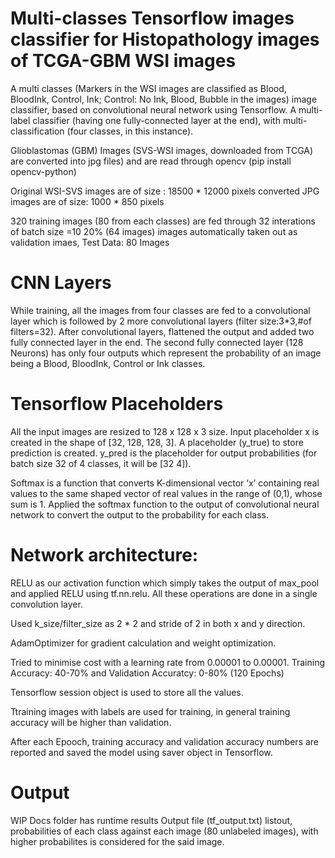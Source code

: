 # Multi-classes Tensorflow images classifier for Histopathology images of TCGA-GBM WSI images

A multi classes (Markers in the WSI images are classified as  Blood, BloodInk, Control, Ink; Control: No Ink, Blood, Bubble in the images) image classifier, based on convolutional neural network using Tensorflow. A multi-label classifier (having one fully-connected layer at the end), with multi-classification (four classes, in this instance).

Glioblastomas (GBM) Images (SVS-WSI images, downloaded from TCGA) are converted into jpg files) and are read through opencv (pip install opencv-python)

Original WSI-SVS images are of size : 18500 * 12000 pixels
converted JPG images are of size: 1000 * 850 pixels

320 training images (80 from each classes) are fed through 32 interations of batch size =10
20% (64 images) images automatically taken out as validation imaes, Test Data: 80 Images 

# CNN Layers
While training, all the images from four classes are fed to a convolutional layer which is followed by 2 more convolutional layers (filter size:3*3,#of filters=32). 
After convolutional layers, flattened the output and added two fully connected layer in the end. 
The second fully connected layer (128 Neurons) has only four outputs which represent the probability of an image being a Blood, BloodInk, Control or Ink classes. 

# Tensorflow Placeholders
All the input images are resized to 128 x 128 x 3 size. Input placeholder x is created in the shape of [32, 128, 128, 3]. A placeholder  (y_true) to store prediction is created. y_pred is the placeholder for output probabilities (for batch size 32 of 4 classes, it will be [32 4]).

Softmax is a function that converts K-dimensional vector ‘x’ containing real values to the same shaped vector of real values in the range of (0,1), whose sum is 1. Applied the softmax function to the output of convolutional neural network to convert the output to the probability for each class.

# Network architecture:
RELU as our activation function which simply takes the output of max_pool and applied RELU using tf.nn.relu. 
All these operations are done in a single convolution layer.

Used k_size/filter_size as 2 * 2 and stride of 2 in both x and y direction.

AdamOptimizer for gradient calculation and weight optimization. 

Tried to minimise cost with a learning rate from 0.00001 to 0.00001.
Training Accuracy: 40-70% and Validation Accuratcy: 0-80% (120 Epochs)

Tensorflow session object is used to store all the values. 

Ttraining images with labels are used for training, in general training accuracy will be higher than validation. 

After each Epooch, training accuracy and validation accuracy numbers are reported and saved the model using saver object in Tensorflow.

# Output
WIP Docs folder has runtime results
Output file (tf_output.txt) listout, probabilities of each class against each image (80 unlabeled images), with higher probabilites is considered for the said image.
